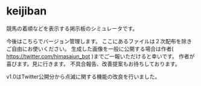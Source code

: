 # keijiban
競馬の着順などを表示する掲示板のシミュレータです。

今後はこちらでバージョン管理します。
ここにあるファイルは２次配布を除きご自由にお使いください。
生成した画像を一般に公開する場合は作者( https://twitter.com/himasaiun_bot )までご一報いただけると幸いです。
作者が喜びます。見に行きます。
不具合報告、改善提案もお待ちしております。

v1.0はTwitter公開分から点滅に関する機能の改良を行いました。
